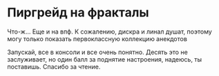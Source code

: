 # Пиргрейд на фракталы
Что-ж... Еще и на впф. К сожалению, дискра и линал душат,
поэтому могу только показать первоклассную коллекцию анекдотов

Запускай, все в консоли и все очень понятно.
Десять это не заслуживает, но один балл за поднятие настроения, надеюсь, ты поставишь. Спасибо за чтение.